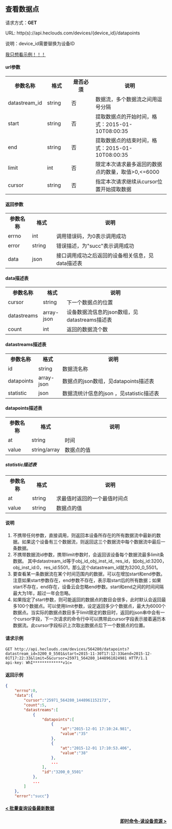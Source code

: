 ﻿查看数据点
---
请求方式：**GET**

URL: http(s)://api.heclouds.com/devices/{device_id}/datapoints

说明：device_id需要替换为设备ID

[我只想看示例！！！](#1)

#### url参数

<table>
<tr><th width="15%">参数名称</th><th width="15%">格式</th><th width="15%">是否必须</th><th>说明</th></tr>
<tr><td>datastream_id</td><td>string</td><td>否</td><td>数据流，多个数据流之间用逗号分隔</td></tr>
<tr><td>start</td><td>string</td><td>否</td><td>提取数据点的开始时间，格式：2015-01-10T08:00:35</td></tr>
<tr><td>end</td><td>string</td><td>否</td><td>提取数据点的结束时间，格式：2015-01-10T08:00:35</td></tr>
<tr><td>limit</td><td>int</td><td>否</td><td>限定本次请求最多返回的数据点的数量，取值>0,<=6000</td></tr>
<tr><td>cursor</td><td>string</td><td>否</td><td>指定本次请求继续从cursor位置开始提取数据</td></tr>
</table>

#### 返回参数

<table>
<tr><th width="15%">参数名称</th><th width="15%">格式</th><th width="70%">说明</th></tr>
<tr><td>errno</td><td>int</td><td>调用错误码，为0表示调用成功</td></tr>
<tr><td>error</td><td> string</td><td>错误描述，为"succ"表示调用成功</td></tr>
<tr><td>data</td><td>json</td><td>接口调用成功之后返回的设备相关信息，见data描述表</td></tr>
</table>

#### data描述表

<table>
<tr><th width="15%">参数名称</th><th width="15%">格式</th><th width="70%">说明</th></tr>
<tr><td>cursor</td><td>string</td><td>下一个数据点的位置</td></tr>
<tr><td>datastreams</td><td>array-json</td><td>设备数据流信息的json数组，见datastreams描述表</td></tr>
<tr><td>count</td><td>int</td><td>返回的数据流个数</td></tr>
</table>

#### datastreams描述表

<table>
<tr><th width="15%">参数名称</th><th width="15%">格式</th><th width="70%">说明</th></tr>
<tr><td>id</td><td>string</td><td>数据流名称</td></tr>
<tr><td>datapoints</td><td>array-json</td><td>数据点的json数组，见datapoints描述表</td></tr>
<tr><td>statistic </td><td>json</td><td>数据流统计信息的json ，见statistic描述表</td></tr>
</table>

#### datapoints描述表

<table>
<tr><th width="15%">参数名称</th><th width="15%">格式</th><th width="70%">说明</th></tr>
<tr><td>at</td><td>string</td><td>时间</td></tr>
<tr><td>value</td><td>string/array</td><td>数据点的值</td></tr>
</table>

##### statistic描述表

<table>
<tr><th width="15%">参数名称</th><th width="15%">格式</th><th width="70%">说明</th></tr>
<tr><td>at</td><td>string</td><td>求最值时返回的一个最值时间点</td></tr>
<tr><td>value</td><td>string</td><td>数据点的值</td></tr>
</table>

#### 说明 

1. 不携带任何参数，直接调用，则返回本设备所存在的所有数据流中最新的数据。如果这个设备有三个数据流，则返回这三个数据流中每个数据流中最后一条数据。
2. 不携带数据流id参数，携带limit参数时，会返回该设备每个数据流最多limit条数据。
其中datastream_id等于obj_id_obj_inst_id_ res_id，如obj_id:3200，obj_inst_id:0，res_id:5501，那么这个datastream_id就为3200_0_5501。
3. 要查看某一条数据流在某个时间范围内的数据，可以在增加start和end参数。注意如果start参数存在，end参数不存在，表示取start后的所有数据；如果start不存在，end存在，设备云会忽略end参数。start和end之间的时间间隔最大为1年，超过一年会忽略。
4. 如果指定了start参数，则可能返回的数据点的数目会很多，此时默认会返回最多100个数据点。可以使用limit参数，设定返回多少个数据点，最大为6000个数据点。当实际的数据点数目多于limit限定的数目时，返回的json串中会有一个cursor字段，下一次请求的命令行中可以携带此cursor字段表示接着遍历本数据流。此cursor字段标识上次取出数据点后下一个数据点的位置。
 
<h4 id="1">请求示例</h4>

```text
GET http://api.heclouds.com/devices/564280/datapoints? datastream_id=3200_0_5501&start=2015-11-30T17:12:33&end=2015-12-01T17:22:33&limit=5&cursor=25971_564280_1448961024981 HTTP/1.1
api-key: WhI*************v1c=

```

#### 返回示例
```json
{
	"errno":0,
	"data":{
		"cursor":"25971_564280_1448961152173",
		"count":5,
		"datastreams":[
			{
				"datapoints":[
					{
						"at":"2015-12-01 17:10:24.981",
						"value":"35"
					},
					{
						"at":"2015-12-01 17:10:53.406",
						"value":"38"
					},
					...
				],
				"id":"3200_0_5501"
			},
			...
		]
	},
	"error":"succ"}
```

#### [< 批量查询设备最新数据](/book/application-develop/list/20batch-query-dev-latest-data.md)
#### [<div style="text-align: right">即时命令-读设备资源 ></div>](/book/application-develop/list/4rt-read-device-resources.md)